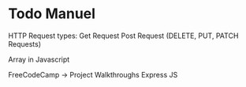 # Todo Manuel

HTTP Request types: 
Get Request
Post Request
(DELETE, PUT, PATCH Requests)

Array in Javascript


FreeCodeCamp -> Project Walkthroughs
Express JS
